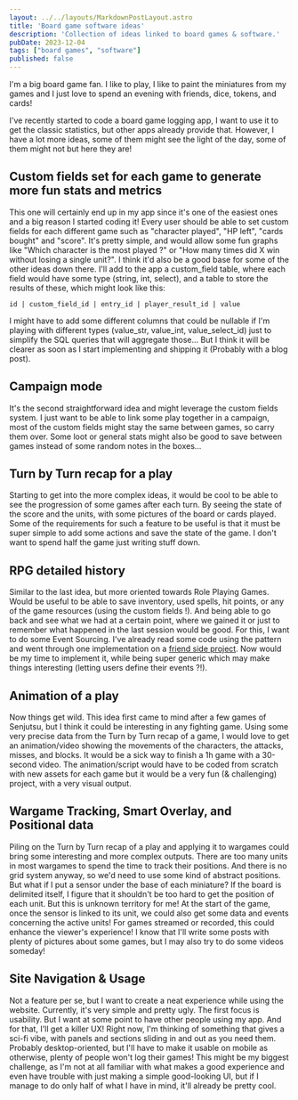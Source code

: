 ```yaml
---
layout: ../../layouts/MarkdownPostLayout.astro
title: 'Board game software ideas'
description: 'Collection of ideas linked to board games & software.'
pubDate: 2023-12-04
tags: ["board games", "software"]
published: false
---
```


I'm a big board game fan. I like to play, I like to paint the miniatures from my games and I just love to spend an evening with friends, dice, tokens, and cards!

I've recently started to code a board game logging app, I want to use it to get the classic statistics, but other apps already provide that. However, I have a lot more ideas, some of them might see the light of the day, some of them might not but here they are!

## Custom fields set for each game to generate more fun stats and metrics

This one will certainly end up in my app since it's one of the easiest ones and a big reason I started coding it! Every user should be able to set custom fields for each different game such as "character played", "HP left", "cards bought" and "score". It's pretty simple, and would allow some fun graphs like "Which character is the most played ?" or "How many times did X win without losing a single unit?". I think it'd also be a good base for some of the other ideas down there. 
I'll add to the app a custom_field table, where each field would have some type (string, int, select), and a table to store the results of these, which might look like this:

```
id | custom_field_id | entry_id | player_result_id | value
```

I might have to add some different columns that could be nullable if I'm playing with different types (value_str, value_int, value_select_id) just to simplify the SQL queries that will aggregate those... But I think it will be clearer as soon as I start implementing and shipping it (Probably with a blog post).

## Campaign mode

It's the second straightforward idea and might leverage the custom fields system. I just want to be able to link some play together in a campaign, most of the custom fields might stay the same between games, so carry them over. Some loot or general stats might also be good to save between games instead of some random notes in the boxes... 

## Turn by Turn recap for a play

Starting to get into the more complex ideas, it would be cool to be able to see the progression of some games after each turn. By seeing the state of the score and the units, with some pictures of the board or cards played. Some of the requirements for such a feature to be useful is that it must be super simple to add some actions and save the state of the game. I don't want to spend half the game just writing stuff down.

## RPG detailed history

Similar to the last idea, but more oriented towards Role Playing Games. Would be useful to be able to save inventory, used spells, hit points, or any of the game resources (using the custom fields !). And being able to go back and see what we had at a certain point, where we gained it or just to remember what happened in the last session would be good. 
For this, I want to do some Event Sourcing. I've already read some code using the pattern and went through one implementation on a [friend side project](https://github.com/ludofleury/blackflag). Now would be my time to implement it, while being super generic which may make things interesting (letting users define their events ?!).

## Animation of a play

Now things get wild. This idea first came to mind after a few games of Senjutsu, but I think it could be interesting in any fighting game. Using some very precise data from the Turn by Turn recap of a game, I would love to get an animation/video showing the movements of the characters, the attacks, misses, and blocks. It would be a sick way to finish a 1h game with a 30-second video. The animation/script would have to be coded from scratch with new assets for each game but it would be a very fun (& challenging) project, with a very visual output.

## Wargame Tracking, Smart Overlay, and Positional data

Piling on the Turn by Turn recap of a play and applying it to wargames could bring some interesting and more complex outputs. There are too many units in most wargames to spend the time to track their positions. And there is no grid system anyway, so we'd need to use some kind of abstract positions. But what if I put a sensor under the base of each miniature? If the board is delimited itself, I figure that it shouldn't be too hard to get the position of each unit. But this is unknown territory for me! At the start of the game, once the sensor is linked to its unit, we could also get some data and events concerning the active units! For games streamed or recorded, this could enhance the viewer's experience!
I know that I'll write some posts with plenty of pictures about some games, but I may also try to do some videos someday!

## Site Navigation & Usage

Not a feature per se, but I want to create a neat experience while using the website. Currently, it's very simple and pretty ugly. The first focus is usability. But I want at some point to have other people using my app. And for that, I'll get a killer UX! Right now, I'm thinking of something that gives a sci-fi vibe, with panels and sections sliding in and out as you need them. Probably desktop-oriented, but I'll have to make it usable on mobile as otherwise, plenty of people won't log their games! 
This might be my biggest challenge, as I'm not at all familiar with what makes a good experience and even have trouble with just making a simple good-looking UI, but if I manage to do only half of what I have in mind, it'll already be pretty cool.